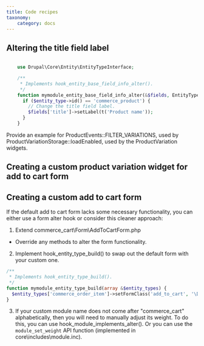 ```yaml
---
title: Code recipes
taxonomy:
    category: docs
---
```


Altering the title field label
------------------------------

```php

    use Drupal\Core\Entity\EntityTypeInterface;

    /**
     * Implements hook_entity_base_field_info_alter().
     */
    function mymodule_entity_base_field_info_alter(&$fields, EntityTypeInterface $entity_type) {
      if ($entity_type->id() == 'commerce_product') {
        // Change the title field label.
        $fields['title']->setLabel(t('Product name'));
      }
    }
```

Provide an example for ProductEvents::FILTER_VARIATIONS, used by ProductVariationStorage::loadEnabled, used by the ProductVariation widgets.

Creating a custom product variation widget for add to cart form
------------------------------


Creating a custom add to cart form
------------------------------

If the default add to cart form lacks some necessary functionality, you can either use a form alter hook or consider this cleaner approach:

1. Extend commerce_cart\Form\AddToCartForm.php
 - Override any methods to alter the form functionality.

2. Implement hook_entity_type_build() to swap out the default form with your custom one.

```php
/**
 * Implements hook_entity_type_build().
 */
function mymodule_entity_type_build(array &$entity_types) {
  $entity_types['commerce_order_item']->setFormClass('add_to_cart', '\Drupal\mymodule\Form\AddToCartForm');
}
```

3. If your custom module name does not come after "commerce_cart" alphabetically, then you will need to manually adjust its weight. To do this, you can use hook_module_implements_alter(). Or you can use the `module_set_weight` API function (implemented in core\includes\module.inc).


